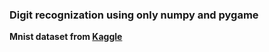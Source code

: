 ### Digit recognization using only numpy and pygame 
**Mnist dataset from [Kaggle](https://www.kaggle.com/code/heeraldedhia/mnist-classifier-first-deep-learning-project/input?select=sample_submission.csv)**

